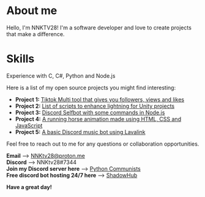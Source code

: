 # About me

Hello, I'm NNKTV28! I'm a software developer and love to create projects that make a difference.

# Skills
Experience with C, C#, Python and Node.js

Here is a list of my open source projects you might find interesting:

- **Project 1:** [Tiktok Multi tool that gives you followers, views and likes](https://github.com/NNKTV28/Tiktok-Multi-tool)
- **Project 2:** [List of scripts to enhance lightning for Unity projects](https://github.com/NNKTV28/Unity-beautigul-light-and-shader-controllers)
- **Project 3:** [Discord Selfbot with some commands in Node.js](https://github.com/NNKTV28/Discord-Sniper-)
- **Project 4:** [A running horse animation made using HTML, CSS and JavaScript](https://github.com/NNKTV28/Horse-animation)
- **Project 5:** [A basic Discord music bot using Lavalink](https://github.com/NNKTV28/Discord-Music-bot.git)

Feel free to reach out to me for any questions or collaboration opportunities.

**Email** --> NNKtv28@proton.me <br />
**Discord** --> NNKtv28#7344 <br />
**Join my Discord server here** -->  [Python Communists](https://discord.gg/9fQymyuF4c) <br />
**Free  discord bot hosting 24/7 here** --> [ShadowHub](https://discord.gg/jJjn5tegTA)

**Have a great day!**
